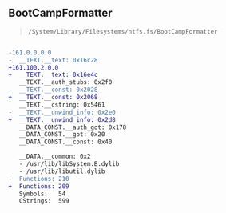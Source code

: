 ## BootCampFormatter

> `/System/Library/Filesystems/ntfs.fs/BootCampFormatter`

```diff

-161.0.0.0.0
-  __TEXT.__text: 0x16c28
+161.100.2.0.0
+  __TEXT.__text: 0x16e4c
   __TEXT.__auth_stubs: 0x2f0
-  __TEXT.__const: 0x2028
+  __TEXT.__const: 0x2068
   __TEXT.__cstring: 0x5461
-  __TEXT.__unwind_info: 0x2e0
+  __TEXT.__unwind_info: 0x2d8
   __DATA_CONST.__auth_got: 0x178
   __DATA_CONST.__got: 0x20
   __DATA_CONST.__const: 0x40

   __DATA.__common: 0x2
   - /usr/lib/libSystem.B.dylib
   - /usr/lib/libutil.dylib
-  Functions: 210
+  Functions: 209
   Symbols:   54
   CStrings:  599
 

```
